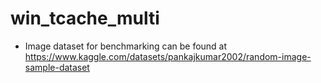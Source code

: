 # win_tcache_multi

- Image dataset for benchmarking can be found at https://www.kaggle.com/datasets/pankajkumar2002/random-image-sample-dataset
